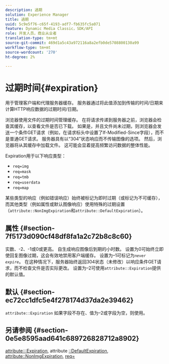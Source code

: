 ```yaml
---
description: 過期
solution: Experience Manager
title: 過期
uuid: 5c9e5f76-c65f-4193-adf7-fb635fc5a071
feature: Dynamic Media Classic，SDK/API
role: 开发人员，商业从业者
translation-type: tm+mt
source-git-commit: 469d1a5c43a972116a8a2efb0de5708800130a99
workflow-type: tm+mt
source-wordcount: '270'
ht-degree: 2%

---
```



# 过期时间{#expiration}

用于管理客户端和代理服务器缓存。 服务器通过将此值添加到传输的时间/日期来计算HTTP响应数据的过期时间/日期。

浏览器使用文件的过期时间管理缓存。 在将请求传递到服务器之前，浏览器会检查其缓存，以查看文件是否已下载。 如果是，并且文件尚未过期，则浏览器会发送一个条件GET请求（例如，在请求标头中设置了If-Modified-Since字段），而不是普通GET请求。 服务器具有以“304”状态响应而不传输图像的选项。 然后，浏览器将从其缓存中加载文件。 这可能会显着提高频繁访问数据的整体性能。

Expiration用于以下响应类型：

* `req=img`
* `req=mask`
* `req=tmb`
* `req=userdata`
* `req=map`

某些类型的响应（例如错误响应）始终被标记为即时过期（或标记为不可缓存），而其他类型（例如属性或默认图像响应）使用特殊的过期设置（`attribute::NonImgExpiration`和`attribute::DefaultExpiration`）。

## 属性 {#section-7f5173d090cf48df8fa1a2c72b8c8c60}

实数、-2、-1或0或更高。 自生成响应图像后到期的小时数。 设置为0可始终立即使回复图像过期，这会有效地禁用客户端缓存。 设置为–1可标记为&#x200B;*`never expire`*。 在这种情况下，服务器始终返回304状态（未修改）以响应条件GET请求，而不检查文件是否实际更改。 设置为–2可使用`attribute::Expiration`提供的默认值。

## 默认 {#section-ec72cc1dfc5e4f278174d37da2e39462}

`attribute::Expiration` 如果字段不存在、值为–2或字段为空，则使用。

## 另请参阅 {#section-0e5e8595aad641c689726828712a8902}

[attribute:::Expiration](../../../../../../is-api/image-catalog/image-serving-api-ref/c-image-catalog-reference/c-attributes-reference/r-expiration.md#reference-a0bf4686425d4e00b8014c4950fb62b7), attribute [::DefaultExpiration](../../../../../../is-api/image-catalog/image-serving-api-ref/c-image-catalog-reference/c-attributes-reference/r-defaultexpiration.md#reference-0526166fab654fceb243b75d1ea4f0cf),  [attribute::NonImgExpiration](../../../../../../is-api/image-catalog/image-serving-api-ref/c-image-catalog-reference/c-attributes-reference/r-nonimgexpiration.md#reference-a8066cd0d24b4ea98100ade4821f1f9d),  [req=](../../../../../../is-api/http-ref/image-serving-api-ref/c-http-protocol-reference/c-command-reference/r-req/r-req.md#reference-907cdb4a97034db7ad94695f25552e76)
